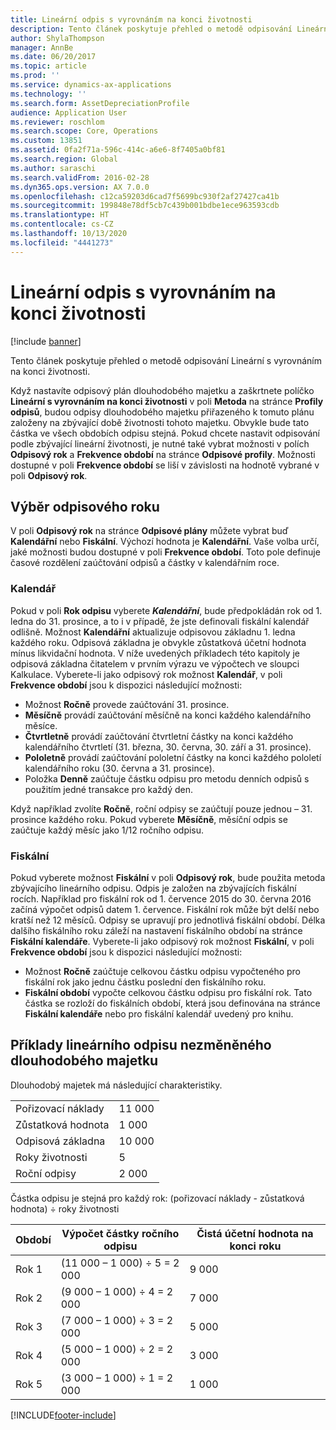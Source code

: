 ```yaml
---
title: Lineární odpis s vyrovnáním na konci životnosti
description: Tento článek poskytuje přehled o metodě odpisování Lineární s vyrovnáním na konci životnosti.
author: ShylaThompson
manager: AnnBe
ms.date: 06/20/2017
ms.topic: article
ms.prod: ''
ms.service: dynamics-ax-applications
ms.technology: ''
ms.search.form: AssetDepreciationProfile
audience: Application User
ms.reviewer: roschlom
ms.search.scope: Core, Operations
ms.custom: 13851
ms.assetid: 0fa2f71a-596c-414c-a6e6-8f7405a0bf81
ms.search.region: Global
ms.author: saraschi
ms.search.validFrom: 2016-02-28
ms.dyn365.ops.version: AX 7.0.0
ms.openlocfilehash: c12ca59203d6cad7f5699bc930f2af27427ca41b
ms.sourcegitcommit: 199848e78df5cb7c439b001bdbe1ece963593cdb
ms.translationtype: HT
ms.contentlocale: cs-CZ
ms.lasthandoff: 10/13/2020
ms.locfileid: "4441273"
---
```

# <a name="straight-line-life-remaining-depreciation"></a>Lineární odpis s vyrovnáním na konci životnosti

[!include [banner](../includes/banner.md)]

Tento článek poskytuje přehled o metodě odpisování Lineární s vyrovnáním na konci životnosti.

Když nastavíte odpisový plán dlouhodobého majetku a zaškrtnete políčko **Lineární s vyrovnáním na konci životnosti** v poli **Metoda** na stránce **Profily odpisů**, budou odpisy dlouhodobého majetku přiřazeného k tomuto plánu založeny na zbývající době životnosti tohoto majetku. Obvykle bude tato částka ve všech obdobích odpisu stejná. Pokud chcete nastavit odpisování podle zbývající lineární životnosti, je nutné také vybrat možnosti v polích **Odpisový rok** a **Frekvence období** na stránce **Odpisové profily**. Možnosti dostupné v poli **Frekvence období** se liší v závislosti na hodnotě vybrané v poli **Odpisový rok**.

## <a name="select-a-depreciation-year"></a>Výběr odpisového roku
V poli **Odpisový rok** na stránce **Odpisové plány** můžete vybrat buď **Kalendářní** nebo **Fiskální**. Výchozí hodnota je **Kalendářní**. Vaše volba určí, jaké možnosti budou dostupné v poli **Frekvence období**. Toto pole definuje časové rozdělení zaúčtování odpisů a částky v kalendářním roce.

### <a name="calendar"></a>Kalendář

Pokud v poli **Rok odpisu** vyberete ***Kalendářní***, bude předpokládán rok od 1. ledna do 31. prosince, a to i v případě, že jste definovali fiskální kalendář odlišně. Možnost **Kalendářní** aktualizuje odpisovou základnu 1. ledna každého roku. Odpisová základna je obvykle zůstatková účetní hodnota mínus likvidační hodnota. V níže uvedených příkladech této kapitoly je odpisová základna čitatelem v prvním výrazu ve výpočtech ve sloupci Kalkulace. Vyberete-li jako odpisový rok možnost **Kalendář**, v poli **Frekvence období** jsou k dispozici následující možnosti:

-   Možnost **Ročně** provede zaúčtování 31. prosince.
-   **Měsíčně** provádí zaúčtování měsíčně na konci každého kalendářního měsíce.
-   **Čtvrtletně** provádí zaúčtování čtvrtletní částky na konci každého kalendářního čtvrtletí (31. března, 30. června, 30. září a 31. prosince).
-   **Pololetně** provádí zaúčtování pololetní částky na konci každého pololetí kalendářního roku (30. června a 31. prosince).
-   Položka **Denně** zaúčtuje částku odpisu pro metodu denních odpisů s použitím jedné transakce pro každý den.

Když například zvolíte **Ročně**, roční odpisy se zaúčtují pouze jednou – 31. prosince každého roku. Pokud vyberete **Měsíčně**, měsíční odpis se zaúčtuje každý měsíc jako 1/12 ročního odpisu.

### <a name="fiscal"></a>Fiskální

Pokud vyberete možnost **Fiskální** v poli **Odpisový rok**, bude použita metoda zbývajícího lineárního odpisu. Odpis je založen na zbývajících fiskální rocích. Například pro fiskální rok od 1. července 2015 do 30. června 2016 začíná výpočet odpisů datem 1. července. Fiskální rok může být delší nebo kratší než 12 měsíců. Odpisy se upravují pro jednotlivá fiskální období. Délka dalšího fiskálního roku záleží na nastavení fiskálního období na stránce **Fiskální kalendáře**. Vyberete-li jako odpisový rok možnost **Fiskální**, v poli **Frekvence období** jsou k dispozici následující možnosti:

-   Možnost **Ročně** zaúčtuje celkovou částku odpisu vypočteného pro fiskální rok jako jednu částku poslední den fiskálního roku.
-   **Fiskální období** vypočte celkovou částku odpisu pro fiskální rok. Tato částka se rozloží do fiskálních období, která jsou definována na stránce **Fiskální kalendáře** nebo pro fiskální kalendář uvedený pro knihu.

## <a name="example-of-straight-line-depreciation-of-an-unchanged-fixed-asset"></a>Příklady lineárního odpisu nezměněného dlouhodobého majetku
Dlouhodobý majetek má následující charakteristiky.

|                     |        |
|---------------------|--------|
| Pořizovací náklady    | 11 000 |
| Zůstatková hodnota       | 1 000  |
| Odpisová základna   | 10 000 |
| Roky životnosti  | 5      |
| Roční odpisy | 2 000  |

Částka odpisu je stejná pro každý rok: (pořizovací náklady - zůstatková hodnota) ÷ roky životnosti

| Období | Výpočet částky ročního odpisu | Čistá účetní hodnota na konci roku |
|--------|-----------------------------------------------|---------------------------------------|
| Rok 1 | (11 000 – 1 000) ÷ 5 = 2 000                  | 9 000                                 |
| Rok 2 | (9 000 – 1 000) ÷ 4 = 2 000                   | 7 000                                 |
| Rok 3 | (7 000 – 1 000) ÷ 3 = 2 000                   | 5 000                                 |
| Rok 4 | (5 000 – 1 000) ÷ 2 = 2 000                   | 3 000                                 |
| Rok 5 | (3 000 – 1 000) ÷ 1 = 2 000                   | 1 000                                 |







[!INCLUDE[footer-include](../../includes/footer-banner.md)]